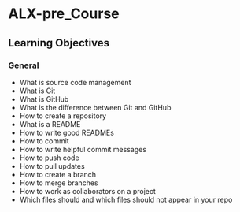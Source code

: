 # ALX-pre_Course

## Learning Objectives

### General
 *  What is source code management
 *  What is Git
 *  What is GitHub
 *  What is the difference between Git and GitHub
 *  How to create a repository
 *  What is a README
 *  How to write good READMEs
 *  How to commit
 *  How to write helpful commit messages
 *  How to push code
 *  How to pull updates
 *  How to create a branch
 *  How to merge branches
 *  How to work as collaborators on a project
 *  Which files should and which files should not appear in your repo
